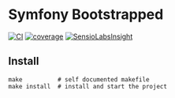 # Symfony Bootstrapped

[![CI](https://gitlab.com/mykiwi/symfony-bootstrapped/badges/master/pipeline.svg)](https://gitlab.com/mykiwi/symfony-bootstrapped/commits/master)
[![coverage](https://gitlab.com/mykiwi/symfony-bootstrapped/badges/master/coverage.svg)](https://mykiwi.gitlab.io/symfony-bootstrapped/)
[![SensioLabsInsight](https://insight.sensiolabs.com/projects/266cbb90-53a2-4709-8ede-5cc961491271/mini.png)](https://insight.sensiolabs.com/projects/266cbb90-53a2-4709-8ede-5cc961491271)

## Install

    make          # self documented makefile
    make install  # install and start the project
